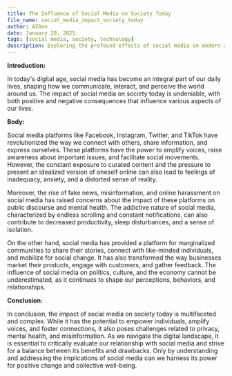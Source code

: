 ```yaml
---
title: The Influence of Social Media on Society Today
file_name: social_media_impact_society_today
author: AIGen
date: January 20, 2025
tags: [social media, society, technology]
description: Exploring the profound effects of social media on modern society and individuals.
---
```


**Introduction:**

In today's digital age, social media has become an integral part of our daily lives, shaping how we communicate, interact, and perceive the world around us. The impact of social media on society today is undeniable, with both positive and negative consequences that influence various aspects of our lives.

**Body:**

Social media platforms like Facebook, Instagram, Twitter, and TikTok have revolutionized the way we connect with others, share information, and express ourselves. These platforms have the power to amplify voices, raise awareness about important issues, and facilitate social movements. However, the constant exposure to curated content and the pressure to present an idealized version of oneself online can also lead to feelings of inadequacy, anxiety, and a distorted sense of reality.

Moreover, the rise of fake news, misinformation, and online harassment on social media has raised concerns about the impact of these platforms on public discourse and mental health. The addictive nature of social media, characterized by endless scrolling and constant notifications, can also contribute to decreased productivity, sleep disturbances, and a sense of isolation.

On the other hand, social media has provided a platform for marginalized communities to share their stories, connect with like-minded individuals, and mobilize for social change. It has also transformed the way businesses market their products, engage with customers, and gather feedback. The influence of social media on politics, culture, and the economy cannot be underestimated, as it continues to shape our perceptions, behaviors, and relationships.

**Conclusion:**

In conclusion, the impact of social media on society today is multifaceted and complex. While it has the potential to empower individuals, amplify voices, and foster connections, it also poses challenges related to privacy, mental health, and misinformation. As we navigate the digital landscape, it is essential to critically evaluate our relationship with social media and strive for a balance between its benefits and drawbacks. Only by understanding and addressing the implications of social media can we harness its power for positive change and collective well-being.